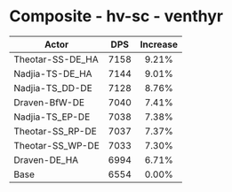 # Composite - hv-sc - venthyr
| Actor | DPS | Increase |
|---|:---:|:---:|
|Theotar-SS-DE_HA|7158|9.21%|
|Nadjia-TS-DE_HA|7144|9.01%|
|Nadjia-TS_DD-DE|7128|8.76%|
|Draven-BfW-DE|7040|7.41%|
|Nadjia-TS_EP-DE|7038|7.38%|
|Theotar-SS_RP-DE|7037|7.37%|
|Theotar-SS_WP-DE|7033|7.30%|
|Draven-DE_HA|6994|6.71%|
|Base|6554|0.00%|
